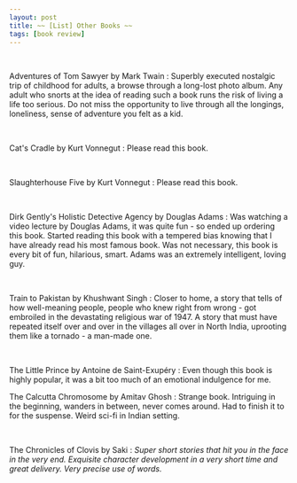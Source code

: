 ```yaml
---
layout: post
title: ~~ [List] Other Books ~~
tags: [book review]
---
```


<br/>

Adventures of Tom Sawyer by Mark Twain
: Superbly executed nostalgic trip of childhood for adults, a browse through a long-lost photo album. Any adult who snorts at the idea of reading such a book runs the risk of living a life too serious. Do not miss the opportunity to live through all the longings, loneliness, sense of adventure you felt as a kid.

<br/>

Cat's Cradle by Kurt Vonnegut
: Please read this book.

<br/>

Slaughterhouse Five by Kurt Vonnegut
: Please read this book.

<br/>

Dirk Gently's Holistic Detective Agency by Douglas Adams
: Was watching a video lecture by Douglas Adams, it was quite fun - so ended up ordering this book. Started reading this book with a tempered bias knowing that I have already read his most famous book. Was not necessary, this book is every bit of fun, hilarious, smart. Adams was an extremely intelligent, loving guy.

<br/>

Train to Pakistan by Khushwant Singh
: Closer to home, a story that tells of how well-meaning people, people who knew right from wrong - got embroiled in the devastating religious war of 1947. A story that must have repeated itself over and over in the villages all over in North India, uprooting them like a tornado - a man-made one.

<br/>

The Little Prince by Antoine de Saint-Exupéry
: Even though this book is highly popular, it was a bit too much of an emotional indulgence for me.
<br/>

The Calcutta Chromosome by Amitav Ghosh
: Strange book. Intriguing in the beginning, wanders in between, never comes around. Had to finish it to for the suspense. Weird sci-fi in Indian setting.

<br/>

The Chronicles of Clovis by Saki 
: *Super short stories that hit you in the face in the very end. Exquisite character development in a very short time and great delivery. Very precise use of words.*

<br/>

